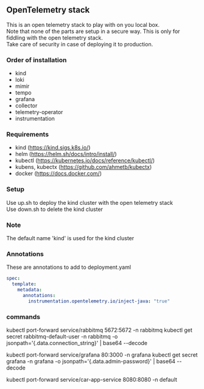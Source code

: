 ## OpenTelemetry stack
This is an open telemetry stack to play with on you local box. <br/>
Note that none of the parts are setup in a secure way. This is only for fiddling with the open telemetry stack. <br/>
Take care of security in case of deploying it to production.

### Order of installation
- kind
- loki
- mimir
- tempo
- grafana
- collector
- telemetry-operator
- instrumentation

### Requirements
- kind (https://kind.sigs.k8s.io/)
- helm (https://helm.sh/docs/intro/install/)
- kubectl (https://kubernetes.io/docs/reference/kubectl/)
- kubens, kubectx (https://github.com/ahmetb/kubectx)
- docker (https://docs.docker.com/)

### Setup
Use up.sh to deploy the kind cluster with the open telemetry stack <br/>
Use down.sh to delete the kind cluster

### Note
The default name 'kind' is used for the kind cluster

### Annotations
These are annotations to add to deployment.yaml
```yaml
spec:
  template:
    metadata:
      annotations:
        instrumentation.opentelemetry.io/inject-java: "true"
```

### commands
kubectl port-forward service/rabbitmq 5672:5672 -n rabbitmq
kubectl get secret rabbitmq-default-user -n rabbitmq -o jsonpath='{.data.connection_string}' | base64 --decode

kubectl port-forward service/grafana 80:3000 -n grafana
kubectl get secret grafana -n grafana -o jsonpath='{.data.admin-password}' | base64 --decode

kubectl port-forward service/car-app-service 8080:8080 -n default
